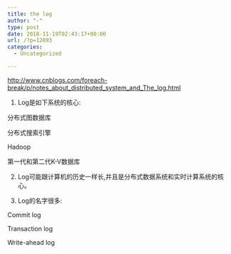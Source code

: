 ```yaml
---
title: the log
author: "-"
type: post
date: 2018-11-19T02:43:17+00:00
url: /?p=12893
categories:
  - Uncategorized

---
```

http://www.cnblogs.com/foreach-break/p/notes_about_distributed_system_and_The_log.html

1) Log是如下系统的核心: 

分布式图数据库
  
分布式搜索引擎
  
Hadoop
  
第一代和第二代K-V数据库
  
2) Log可能跟计算机的历史一样长,并且是分布式数据系统和实时计算系统的核心。
  
3) Log的名字很多: 

Commit log
  
Transaction log
  
Write-ahead log